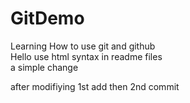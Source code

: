 # GitDemo
Learning How to use git and github
<br>
Hello use html syntax in readme files
<br>
a simple change
<p>after modifiying 1st add then 2nd commit</p>
